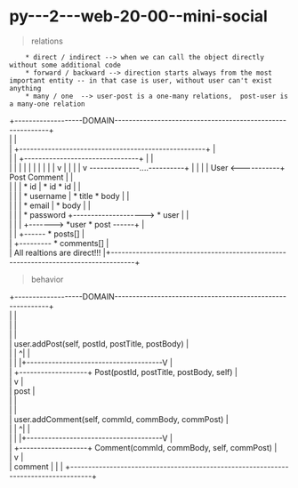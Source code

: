 # py---2---web-20-00--mini-social

> relations

        * direct / indirect --> when we can call the object directly without some additional code
        * forward / backward --> direction starts always from the most important entity -- in that case is user, without user can't exist anything
        * many / one  --> user-post is a one-many relations,  post-user is a many-one relation


+-------------------DOMAIN-----------------------------------------------------------+       
|                                                                                    |           
|   +----------------------------------------------------+                           |           
|   |  +--------------------------------+                |                           |           
|   |  |                                |                |                           | 
|   |  |                                |                v                           | 
|   |  |                                v --------------....----------+              | 
|   |  |     User  <-----------+       Post            Comment        |              |          
|   |  |        * id           |         * id            * id         |              |               
|   |  |        * username     |         * title         * body       |              |                        
|   |  |        * email        |         * body                       |              |                      
|   |  |        * password     +-------------------->    * user       |              |                   
|   |  |                       +-------> *user           * post ------+              |                                              
|   |  +------  * posts[]                                                            |              
|   +---------  * comments[]                                                         |             
|                                                   All realtions are direct!!!      |+------------------------------------------------------------------------------------+ 







> behavior

+-------------------DOMAIN-----------------------------------------------------------+       
|                                                                                    |           
|                                                                                    |                           
|                                                                                    |                                       
|    user<User>.addPost(self, postId, postTitle, postBody)                           |                                   
|     |                   ^|                                                         |                       
|     |                   |+--------------------------------------V                  |                               
|     +-------------------+   Post(postId, postTitle, postBody, self)                |                               
|                                                v                                   |                                           
|                                                post<Post>                          |                                                               
|                                                                                    |                               
|                                                                                    |                   
|    user<User>.addComment(self, commId, commBody, commPost)                         |                                                   
|     |                   ^|                                                         |                                       
|     |                   |+--------------------------------------V                  |                                   
|     +-------------------+   Comment(commId, commBody, self, commPost)              |                                               
|                                                v                                   |                                   
|                                          comment<Comment>                          |
|                                                                                    |
+------------------------------------------------------------------------------------+                                          